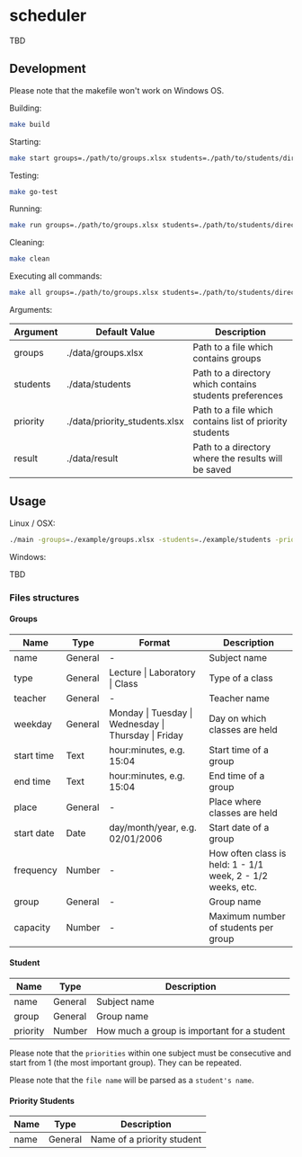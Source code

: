# scheduler

TBD

## Development

Please note that the makefile won't work on Windows OS.

Building:
```sh
make build
```

Starting:
```sh
make start groups=./path/to/groups.xlsx students=./path/to/students/directory priority=./path/to/priority_students.xlsx result=./path/to/results/directory
```

Testing:
```sh
make go-test
```

Running:
```sh
make run groups=./path/to/groups.xlsx students=./path/to/students/directory priority=./path/to/priority_students.xlsx result=./path/to/results/directory
```

Cleaning:
```sh
make clean
```

Executing all commands:
```sh
make all groups=./path/to/groups.xlsx students=./path/to/students/directory priority=./path/to/priority_students.xlsx result=./path/to/results/directory
```

Arguments:

| Argument | Default Value | Description |
| -------- | ------------- | ----------- |
| groups | ./data/groups.xlsx | Path to a file which contains groups |
| students | ./data/students | Path to a directory which contains students preferences |
| priority | ./data/priority_students.xlsx | Path to a file which contains list of priority students |
| result | ./data/result | Path to a directory where the results will be saved |

## Usage

Linux / OSX:

```sh
./main -groups=./example/groups.xlsx -students=./example/students -priority=./example/priority_students.xlsx -result=./example/result
```

Windows:

TBD

### Files structures

#### Groups

| Name | Type | Format | Description |
| ---- | ---- | ----- | ----------- |
| name | General | - | Subject name |
| type | General | Lecture &#124; Laboratory &#124; Class | Type of a class |
| teacher | General | - | Teacher name |
| weekday | General | Monday &#124; Tuesday &#124; Wednesday &#124; Thursday &#124; Friday | Day on which classes are held |
| start time | Text | hour:minutes, e.g. 15:04 | Start time of a group |
| end time | Text | hour:minutes, e.g. 15:04 | End time of a group |
| place | General | - | Place where classes are held |
| start date | Date | day/month/year, e.g. 02/01/2006 | Start date of a group |
| frequency | Number | - | How often class is held: 1 - 1/1 week, 2 - 1/2 weeks, etc. |
| group | General | - | Group name |
| capacity | Number | - | Maximum number of students per group |   

#### Student

| Name | Type | Description |
| ---- | ---- | ----------- |
| name | General | Subject name |
| group | General | Group name |
| priority | Number | How much a group is important for a student |

Please note that the `priorities` within one subject must be consecutive and start from 1 (the most important group). They can be repeated.

Please note that the `file name` will be parsed as a `student's name`.

#### Priority Students

| Name | Type | Description |
| ---- | ---- | ----------- |
| name | General | Name of a priority student |

